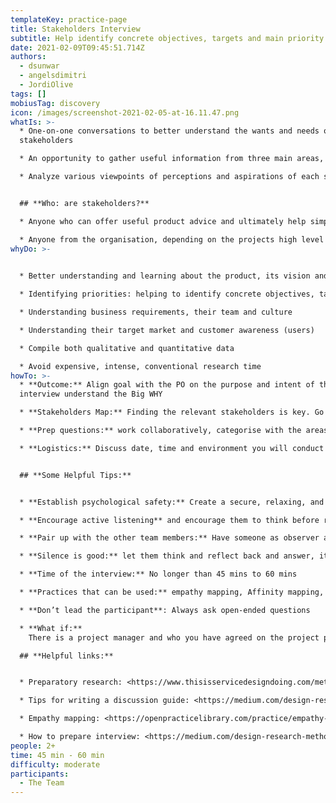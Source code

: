 ```yaml
---
templateKey: practice-page
title: Stakeholders Interview
subtitle: Help identify concrete objectives, targets and main priority areas
date: 2021-02-09T09:45:51.714Z
authors:
  - dsunwar
  - angelsdimitri
  - JordiOlive
tags: []
mobiusTag: discovery
icon: /images/screenshot-2021-02-05-at-16.11.47.png
whatIs: >-
  * One-on-one conversations to better understand the wants and needs of
  stakeholders 

  * An opportunity to gather useful information from three main areas, and more for e.g: User needs, Business goals and Technical limitations to gather valuable insights.

  * Analyze various viewpoints of perceptions and aspirations of each stakeholder who have a product success interest


  ## **Who: are stakeholders?**

  * Anyone who can offer useful product advice and ultimately help simplify the design process.

  * Anyone from the organisation, depending on the projects high level employees, lower-level employees or even influential users. The job title varies across various organisations. For e.g: Product Owner, Head of IT, Head of Data, IT Manager, Marketing Manager etc.
whyDo: >-
  

  * Better understanding and learning about the product, its vision and context through different lenses.

  * Identifying priorities: helping to identify concrete objectives, targets and identify main priority areas

  * Understanding business requirements, their team and culture

  * Understanding their target market and customer awareness (users)

  * Compile both qualitative and quantitative data

  * Avoid expensive, intense, conventional research time
howTo: >-
  * **Outcome:** Align goal with the PO on the purpose and intent of the
  interview understand the Big WHY

  * **Stakeholders Map:** Finding the relevant stakeholders is key. Go through stakeholders mapping workshops to understand their role and how they impact certain projects.

  * **Prep questions:** work collaboratively, categorise with the areas that need further investigation. Helpful practice: Affinity map

  * **Logistics:** Discuss date, time and environment you will conduct interviews for e.g: face to face, virtual meeting, technologies suitable for both parties and many more.


  ## **Some Helpful Tips:**


  * **Establish psychological safety:** Create a secure, relaxing, and enjoyable atmosphere for the participants. Make it clear the aim of the interview, as well as when, how, and with whom the information will be exchanged.

  * **Encourage active listening** and encourage them to think before responding.

  * **Pair up with the other team members:** Have someone as observer and note taker

  * **Silence is good:** let them think and reflect back and answer, it’s not awkward.

  * **Time of the interview:** No longer than 45 mins to 60 mins

  * **Practices that can be used:** empathy mapping, Affinity mapping, User Journey Mapping, Proto-personas

  * **Don’t lead the participant**: Always ask open-ended questions

  * **What if:**
    There is a project manager and who you have agreed on the project plan should you skip the stakeholders interview? Absolutely not.

  ## **Helpful links:**


  * Preparatory research: <https://www.thisisservicedesigndoing.com/methods/preparatory-research>

  * Tips for writing a discussion guide: <https://medium.com/design-research-methods/tips-for-writing-a-discussion-guide-c08459131a54>

  * Empathy mapping: <https://openpracticelibrary.com/practice/empathy-mapping/>

  * How to prepare interview: <https://medium.com/design-research-methods/tips-for-writing-a-discussion-guide-c08459131a54>
people: 2+
time: 45 min - 60 min
difficulty: moderate
participants:
  - The Team
---
```


